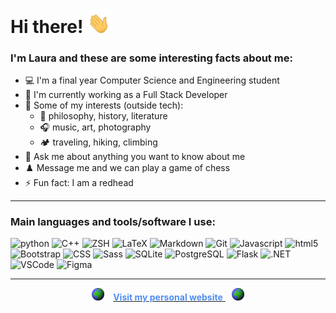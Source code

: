 # Hi there! <img src="./images/hi.gif" width="40"/>

### I'm Laura and these are some interesting facts about me:

- 💻 I'm a final year Computer Science and Engineering student
- 💼 I'm currently working as a Full Stack Developer
- 🌱 Some of my interests (outside tech):
  - 📖 philosophy, history, literature
  - 🎧 music, art, photography
  - 🏕️ traveling, hiking, climbing
- 💬 Ask me about anything you want to know about me
- ♟️ Message me and we can play a game of chess
- ⚡ Fun fact: I am a redhead

---

### Main languages and tools/software I use:

<p align="left">
<img alt="python" src="https://img.shields.io/badge/-Python-3776AB?style=flat-square&logo=Python&logoColor=white"></a>
<img alt="C++" src="https://img.shields.io/badge/-Csharp-6c1ca6?style=flat-square&logo=csharp&logoColor=white"></a>
<img alt="ZSH" src="https://img.shields.io/badge/-OhMyZSH-black?style=flat-square&logo=zsh&logoColor=white"></a>
<img alt="LaTeX" src="https://img.shields.io/badge/-LaTeX-008080?style=flat-square&logo=LaTeX&logoColor=white"></a>
<img alt="Markdown" src="https://img.shields.io/badge/-Markdown-black?style=flat-square&logo=markdown&logoColor=white"></a>
<img alt="Git" src="https://img.shields.io/badge/-Git-b83333?style=flat-square&logo=Git&logoColor=white"></a>
<img alt="Javascript" src="https://img.shields.io/badge/-Javascript-yellow?style=flat-square&logo=Javascript&logoColor=white"></a>
<img alt="html5" src="https://img.shields.io/badge/-HTML5-E34F26?style=flat-square&logo=html5&logoColor=white" />
<img alt="Bootstrap" src="https://img.shields.io/badge/-Bootstrap-7743c4?style=flat-square&logo=Bootstrap&logoColor=white"></a>
<img alt="CSS" src="https://img.shields.io/badge/-CSS-blue?style=flat-square&logo=CSS3&logoColor=white"></a>
<img alt="Sass" src="https://img.shields.io/badge/-Sass-CC6699?style=flat-square&logo=sass&logoColor=white" />
<img alt="SQLite" src="https://img.shields.io/badge/-SQLite-35a4db?style=flat-square&logo=SQLite&logoColor=white"></a>
<img alt="PostgreSQL" src="https://img.shields.io/badge/-PostgreSQL-316192?style=flat-square&logo=postgresql&logoColor=white"></a>
<img alt="Flask" src="https://img.shields.io/badge/-Flask-black?style=flat-square&logo=Flask&logoColor=white"></a>
<img alt=".NET" src="https://img.shields.io/badge/-.NET-5027d5?style=flat-square&logo=.NET&logoColor=white"></a>
<img alt="VSCode" src="https://img.shields.io/badge/-VSCode-blue?style=flat-square&logo=visualstudiocode&logoColor=white"></a>
<img alt="Figma" src="https://img.shields.io/badge/-Figma-red?style=flat-square&logo=figma&logoColor=white"></a>
</p>

---

<p align="center">
<img  width="20" src="./images/globe.gif" style="margin-right:10px">
<a href="https://lauralvrz.github.io/">
<strong style="color: #508ef2">Visit my personal website</strong>
</a>
<img width="20" src="./images/globe.gif" style="margin-left:10px">
</p>
